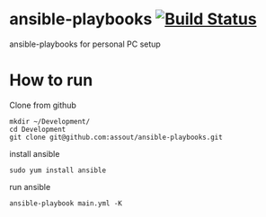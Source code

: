 ansible-playbooks [![Build Status](https://travis-ci.org/assout/ansible-playbooks.svg?branch=master)](https://travis-ci.org/assout/ansible-playbooks)
========
ansible-playbooks for personal PC setup

# How to run
Clone from github

	mkdir ~/Development/
	cd Development
	git clone git@github.com:assout/ansible-playbooks.git

install ansible

	sudo yum install ansible

run ansible

	ansible-playbook main.yml -K

